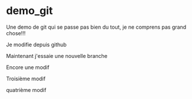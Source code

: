 # demo_git

Une demo de git qui se passe pas bien du tout, je ne comprens pas grand chose!!!

Je modifie depuis github

Maintenant j'essaie une nouvelle branche

Encore une modif

Troisième modif

quatrième modif
